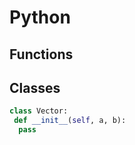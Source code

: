 # Python

## Functions


## Classes

```python
class Vector:
 def __init__(self, a, b):
  pass
```

